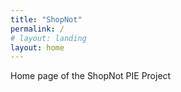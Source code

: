 ```yaml
---
title: "ShopNot"
permalink: /
# layout: landing
layout: home
---
```


Home page of the ShopNot PIE Project
